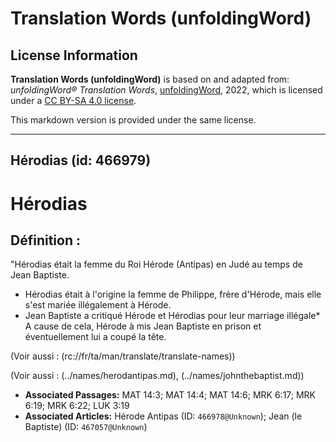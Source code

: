 # Translation Words (unfoldingWord)

## License Information

**Translation Words (unfoldingWord)** is based on and adapted from: _unfoldingWord® Translation Words_, [unfoldingWord](https://unfoldingword.org/utw), 2022, which is licensed under a [CC BY-SA 4.0 license](https://creativecommons.org/licenses/by-sa/4.0/legalcode.en).

This markdown version is provided under the same license.



--------------------------------

## Hérodias (id: 466979)

Hérodias
========

Définition :
------------

"Hérodias était la femme du Roi Hérode (Antipas) en Judé au temps de Jean Baptiste.

* Hérodias était à l'origine la femme de Philippe, frère d'Hérode, mais elle s'est mariée illégalement à Hérode.
* Jean Baptiste a critiqué Hérode et Hérodias pour leur marriage illégale\* A cause de cela, Hérode à mis Jean Baptiste en prison et éventuellement lui a coupé la tête.

(Voir aussi : (rc://fr/ta/man/translate/translate\-names))

(Voir aussi : (../names/herodantipas.md), (../names/johnthebaptist.md))

* **Associated Passages:** MAT 14:3; MAT 14:4; MAT 14:6; MRK 6:17; MRK 6:19; MRK 6:22; LUK 3:19
* **Associated Articles:** Hérode Antipas (ID: `466978@Unknown`); Jean (le Baptiste) (ID: `467057@Unknown`)

